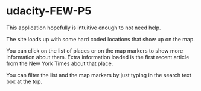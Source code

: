 # udacity-FEW-P5

This application hopefully is intuitive enough to not need help.

The site loads up with some hard coded locations that show up on the map.

You can click on the list of places or on the map markers to show more information about them.
Extra information loaded is the first recent article from the New York Times about that place.

You can filter the list and the map markers by just typing in the search text box at the top.


